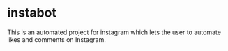 # instabot
This is an automated project for instagram which lets the user to automate likes and comments on Instagram.
